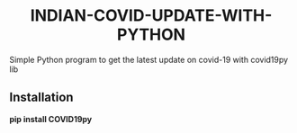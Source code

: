 <h1 align="center">
   INDIAN-COVID-UPDATE-WITH-PYTHON
</h1>

Simple Python program to get the latest update on covid-19 with covid19py lib

## Installation

**pip install COVID19py**
